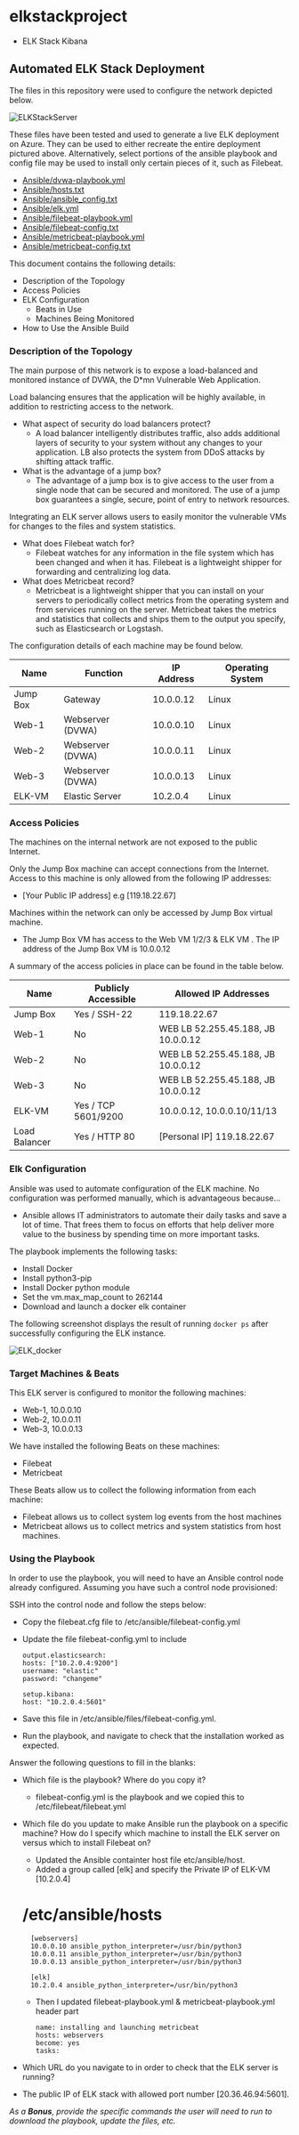 # elkstackproject
- ELK Stack Kibana

## Automated ELK Stack Deployment

The files in this repository were used to configure the network depicted below.

![ELKStackServer](Diagram/ELKStack.JPG)

These files have been tested and used to generate a live ELK deployment on Azure. They can be used to either recreate the entire deployment pictured above. Alternatively, select portions of the ansible playbook and config file may be used to install only certain pieces of it, such as Filebeat.

- [Ansible/dvwa-playbook.yml](Ansible/dvwa-playbook.yml)
- [Ansible/hosts.txt](Ansible/hosts.txt)
- [Ansible/ansible_config.txt](Ansible/ansible_config.txt)
- [Ansible/elk.yml](Ansible/elk.yml)
- [Ansible/filebeat-playbook.yml](Ansible/filebeat-playbook.yml)
- [Ansible/filebeat-config.txt](Ansible/filebeat-config.txt)
- [Ansible/metricbeat-playbook.yml](Ansible/metricbeat-playbook.yml)
- [Ansible/metricbeat-config.txt](Ansible/metricbeat-config.txt)

This document contains the following details:
- Description of the Topology
- Access Policies
- ELK Configuration
  - Beats in Use
  - Machines Being Monitored
- How to Use the Ansible Build


### Description of the Topology

The main purpose of this network is to expose a load-balanced and monitored instance of DVWA, the D*mn Vulnerable Web Application.

Load balancing ensures that the application will be highly available, in addition to restricting access to the network.
- What aspect of security do load balancers protect?
  - A load balancer intelligently distributes traffic, also adds additional layers of security to your system without any changes to your application. LB also protects the system from DDoS attacks by shifting attack traffic.
 - What is the advantage of a jump box?
   - The advantage of a jump box is to give access to the user from a single node that can be secured and monitored. The use of a jump box guarantees a single, secure, point of entry to network resources.

Integrating an ELK server allows users to easily monitor the vulnerable VMs for changes to the files and system statistics.
- What does Filebeat watch for? 
  - Filebeat watches for any information in the file system which has been changed and when it has. Filebeat is a lightweight shipper for forwarding and centralizing log data.
- What does Metricbeat record?
    - Metricbeat is a lightweight shipper that you can install on your servers to periodically collect metrics from the operating system and from services running on the server. Metricbeat takes the metrics and statistics that collects and ships them to the output you specify, such as Elasticsearch or Logstash.

The configuration details of each machine may be found below.


| Name     | Function         | IP Address | Operating System |
| -------- | ---------------- | ---------- | ---------------- |
| Jump Box | Gateway          | 10.0.0.12  | Linux            |
| Web-1    | Webserver (DVWA) | 10.0.0.10  | Linux            |
| Web-2    | Webserver (DVWA) | 10.0.0.11  | Linux            |
| Web-3    | Webserver (DVWA) | 10.0.0.13  | Linux            |
| ELK-VM   | Elastic Server   | 10.2.0.4   | Linux            |

### Access Policies

The machines on the internal network are not exposed to the public Internet. 

Only the Jump Box machine can accept connections from the Internet. Access to this machine is only allowed from the following IP addresses:
- [Your Public IP address] e.g [119.18.22.67]

Machines within the network can only be accessed by Jump Box virtual machine.
- The Jump Box VM has access to the Web VM 1/2/3 & ELK VM . The IP address of the Jump Box VM is 10.0.0.12

A summary of the access policies in place can be found in the table below.

| Name     	      | Publicly Accessible | Allowed IP Addresses     		 |
| ------------------- | ------------------- | ---------------------------------- |
| Jump Box 	      | Yes / SSH-22        | 119.18.22.67             		 |
| Web-1    	      | No                  | WEB LB 52.255.45.188, JB 10.0.0.12 |
| Web-2       	      | No                  | WEB LB 52.255.45.188, JB 10.0.0.12 |
| Web-3    	      | No                  | WEB LB 52.255.45.188, JB 10.0.0.12 |
| ELK-VM   	      | Yes / TCP 5601/9200 | 10.0.0.12, 10.0.0.10/11/13	 |
| Load Balancer       | Yes / HTTP 80	    | [Personal IP] 119.18.22.67	 |

### Elk Configuration

Ansible was used to automate configuration of the ELK machine. No configuration was performed manually, which is advantageous because...
- Ansible allows IT administrators to automate their daily tasks and save a lot of time. That frees them to focus on efforts that help deliver more value to the business by spending time on more important tasks.

The playbook implements the following tasks:
- Install Docker
- Install python3-pip
- Install Docker python module
- Set the vm.max_map_count to 262144
- Download and launch a docker elk container

The following screenshot displays the result of running `docker ps` after successfully configuring the ELK instance.

![ELK_docker](Diagram/elk_docker.jpg)

### Target Machines & Beats
This ELK server is configured to monitor the following machines:
- Web-1, 10.0.0.10
- Web-2, 10.0.0.11
- Web-3, 10.0.0.13

We have installed the following Beats on these machines:
- Filebeat
- Metricbeat

These Beats allow us to collect the following information from each machine:
- Filebeat allows us to collect system log events from the host machines
- Metricbeat allows us to collect metrics and system statistics from host machines.

### Using the Playbook
In order to use the playbook, you will need to have an Ansible control node already configured. Assuming you have such a control node provisioned: 

SSH into the control node and follow the steps below:
- Copy the filebeat.cfg file to /etc/ansible/filebeat-config.yml
- Update the file filebeat-config.yml to include 

      output.elasticsearch:
	  hosts: ["10.2.0.4:9200"]
	  username: "elastic"
	  password: "changeme"
	
	  setup.kibana:
	  host: "10.2.0.4:5601"

- Save this file in  /etc/ansible/files/filebeat-config.yml.

- Run the playbook, and navigate to  check that the installation worked as expected.

 Answer the following questions to fill in the blanks:
- Which file is the playbook? Where do you copy it?
   - filebeat-config.yml is the playbook and we copied this to /etc/filebeat/filebeat.yml

- Which file do you update to make Ansible run the playbook on a specific machine? How do I specify which machine to install the ELK server on versus which to install Filebeat on?
   -  Updated the Ansible containter host file etc/ansible/host. 
   -  Added a group called [elk] and specify the Private IP of ELK-VM [10.2.0.4]
	# /etc/ansible/hosts

	 	[webservers]
	 	10.0.0.10 ansible_python_interpreter=/usr/bin/python3
	 	10.0.0.11 ansible_python_interpreter=/usr/bin/python3
	 	10.0.0.13 ansible_python_interpreter=/usr/bin/python3

		[elk]
		10.2.0.4 ansible_python_interpreter=/usr/bin/python3

   - Then I updated filebeat-playbook.yml & metricbeat-playbook.yml header part
		
		 name: installing and launching metricbeat
		 hosts: webservers
	  	 become: yes
  	     tasks:

- Which URL do you navigate to in order to check that the ELK server is running?
-   The public IP of ELK stack with allowed port number [20.36.46.94:5601].

_As a **Bonus**, provide the specific commands the user will need to run to download the playbook, update the files, etc._

